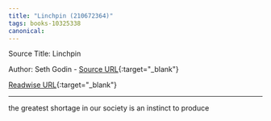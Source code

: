 ```yaml
---
title: "Linchpin (210672364)"
tags: books-10325338
canonical: 
---
```


Source Title: Linchpin

Author: Seth Godin - [Source URL](){:target="_blank"}

[Readwise URL](https://readwise.io/open/210672364){:target="_blank"}

---

the greatest shortage in our society is an instinct to produce

